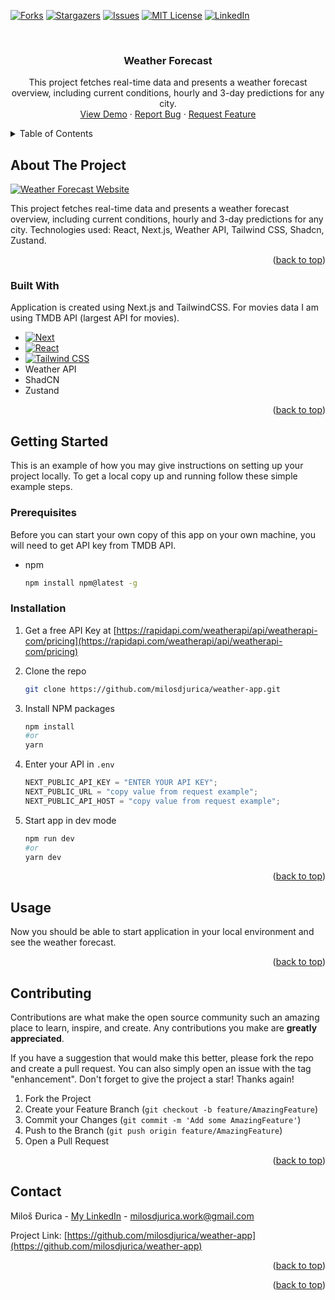 <a name="readme-top"></a>

[![Forks][forks-shield]][forks-url]
[![Stargazers][stars-shield]][stars-url]
[![Issues][issues-shield]][issues-url]
[![MIT License][license-shield]][license-url]
[![LinkedIn][linkedin-shield]][linkedin-url]

<!-- PROJECT LOGO -->
<br />
<div align="center">
 
  <h3 align="center">Weather Forecast</h3>

  <p align="center">
    This project fetches real-time data and presents a weather forecast overview, including current conditions, hourly and 3-day predictions for any city.
    <br/>
    <a href="https://weather-app-milosdjurica.vercel.app/">View Demo</a>
    ·
    <a href="https://github.com/milosdjurica/weather-app/issues">Report Bug</a>
    ·
    <a href="https://github.com/milosdjurica/weather-app/issues">Request Feature</a>

  </p>
</div>

<!-- TABLE OF CONTENTS -->
<details>
  <summary>Table of Contents</summary>
  <ol>
    <li>
      <a href="#about-the-project">About The Project</a>
      <ul>
        <li><a href="#built-with">Built With</a></li>
      </ul>
    </li>
    <li>
      <a href="#getting-started">Getting Started</a>
      <ul>
        <li><a href="#prerequisites">Prerequisites</a></li>
        <li><a href="#installation">Installation</a></li>
      </ul>
    </li>
    <li><a href="#usage">Usage</a></li>
    <!-- <li><a href="#roadmap">Roadmap</a></li> -->
    <li><a href="#contributing">Contributing</a></li>
    <!-- <li><a href="#license">License</a></li> -->
    <li><a href="#contact">Contact</a></li>
    <!-- <li><a href="#acknowledgments">Acknowledgments</a></li> -->
  </ol>
</details>

<!-- ABOUT THE PROJECT -->

## About The Project

[![Weather Forecast Website][product-screenshot]](https://weather-app-milosdjurica.vercel.app/)

This project fetches real-time data and presents a weather forecast overview, including current conditions, hourly and 3-day predictions for any city.
Technologies used: React, Next.js, Weather API, Tailwind CSS, Shadcn, Zustand.

<p align="right">(<a href="#readme-top">back to top</a>)</p>

### Built With

Application is created using Next.js and TailwindCSS. For movies data I am using TMDB API (largest API for movies).

- [![Next][Next.js]][Next-url]
- [![React][React.js]][React-url]
- [![Tailwind CSS](https://img.shields.io/badge/tailwind-css-38B2AC?style=for-the-badge&logo=tailwind-css&logoColor=white)](https://tailwindcss.com/)
- Weather API
- ShadCN
- Zustand

<p align="right">(<a href="#readme-top">back to top</a>)</p>

<!-- GETTING STARTED -->

## Getting Started

This is an example of how you may give instructions on setting up your project locally.
To get a local copy up and running follow these simple example steps.

### Prerequisites

Before you can start your own copy of this app on your own machine, you will need to get API key from TMDB API.

- npm
  ```sh
  npm install npm@latest -g
  ```

### Installation

1. Get a free API Key at [https://rapidapi.com/weatherapi/api/weatherapi-com/pricing](https://rapidapi.com/weatherapi/api/weatherapi-com/pricing)
2. Clone the repo
   ```sh
   git clone https://github.com/milosdjurica/weather-app.git
   ```
3. Install NPM packages

   ```sh
   npm install
   #or
   yarn
   ```

4. Enter your API in `.env`

   ```js
   NEXT_PUBLIC_API_KEY = "ENTER YOUR API KEY";
   NEXT_PUBLIC_URL = "copy value from request example";
   NEXT_PUBLIC_API_HOST = "copy value from request example";
   ```

5. Start app in dev mode

   ```sh
   npm run dev
   #or
   yarn dev
   ```

<p align="right">(<a href="#readme-top">back to top</a>)</p>

<!-- USAGE EXAMPLES -->

## Usage

Now you should be able to start application in your local environment and see the weather forecast.

<p align="right">(<a href="#readme-top">back to top</a>)</p>

<!-- ROADMAP -->

<!-- ## Roadmap

- [x] Add Changelog
- [x] Add back to top links
- [ ] Add Additional Templates w/ Examples
- [ ] Add "components" document to easily copy & paste sections of the readme
- [ ] Multi-language Support
  - [ ] Chinese
  - [ ] Spanish

See the [open issues](https://github.com/milosdjurica/language-learning-app/issues) for a full list of proposed features (and known issues).

<p align="right">(<a href="#readme-top">back to top</a>)</p> -->

<!-- CONTRIBUTING -->

## Contributing

Contributions are what make the open source community such an amazing place to learn, inspire, and create. Any contributions you make are **greatly appreciated**.

If you have a suggestion that would make this better, please fork the repo and create a pull request. You can also simply open an issue with the tag "enhancement".
Don't forget to give the project a star! Thanks again!

1. Fork the Project
2. Create your Feature Branch (`git checkout -b feature/AmazingFeature`)
3. Commit your Changes (`git commit -m 'Add some AmazingFeature'`)
4. Push to the Branch (`git push origin feature/AmazingFeature`)
5. Open a Pull Request

<p align="right">(<a href="#readme-top">back to top</a>)</p>

<!-- CONTACT -->

## Contact

Miloš Đurica - [My LinkedIn](https://www.linkedin.com/in/milosdjurica/) - milosdjurica.work@gmail.com

Project Link: [https://github.com/milosdjurica/weather-app](https://github.com/milosdjurica/weather-app)

<p align="right">(<a href="#readme-top">back to top</a>)</p>

<p align="right">(<a href="#readme-top">back to top</a>)</p>

<!-- MARKDOWN LINKS & IMAGES -->
<!-- https://www.markdownguide.org/basic-syntax/#reference-style-links -->

[contributors-shield]: https://img.shields.io/github/contributors/milosdjurica/language-learning-app.svg?style=for-the-badge
[contributors-url]: https://github.com/milosdjurica/language-learning-app/graphs/contributors
[forks-shield]: https://img.shields.io/github/forks/milosdjurica/language-learning-app.svg?style=for-the-badge
[forks-url]: https://github.com/milosdjurica/language-learning-app/network/members
[stars-shield]: https://img.shields.io/github/stars/milosdjurica/language-learning-app.svg?style=for-the-badge
[stars-url]: https://github.com/milosdjurica/language-learning-app/stargazers
[issues-shield]: https://img.shields.io/github/issues/milosdjurica/language-learning-app.svg?style=for-the-badge
[issues-url]: https://github.com/milosdjurica/language-learning-app/issues
[license-shield]: https://img.shields.io/github/license/milosdjurica/language-learning-app.svg?style=for-the-badge
[license-url]: https://github.com/milosdjurica/language-learning-app/blob/master/LICENSE.txt
[linkedin-shield]: https://img.shields.io/badge/-LinkedIn-black.svg?style=for-the-badge&logo=linkedin&colorB=555
[linkedin-url]: https://linkedin.com/in/milosdjurica
[product-screenshot]: public/assets/movies.png
[Next.js]: https://img.shields.io/badge/next.js-000000?style=for-the-badge&logo=nextdotjs&logoColor=white
[Next-url]: https://nextjs.org/
[React.js]: https://img.shields.io/badge/React-20232A?style=for-the-badge&logo=react&logoColor=61DAFB
[React-url]: https://reactjs.org/
[Tailwind-url]: https://tailwindcss.com

